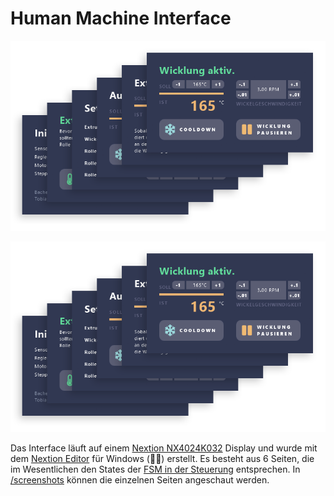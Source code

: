 # Human Machine Interface

![HMI Preview](/hmi/preview.png?raw=true "HMI Preview")
<div style="text-align:center; margin:auto"><img src="/hmi/preview.png?raw=true" alt="HMI Preview"></div>

Das Interface läuft auf einem [Nextion NX4024K032](https://nextion.tech/datasheets/nx4024k032/) Display und wurde mit dem
[Nextion Editor](https://nextion.tech/nextion-editor/#_section1) für Windows (:ok_woman:) erstellt. Es besteht aus 6 Seiten, die im 
Wesentlichen den States der [FSM in der Steuerung](https://github.com/lukaswiesehan/filamentextruder/tree/master/arduino/filamentextruder#finite-state-machine) 
entsprechen. In [/screenshots](https://github.com/lukaswiesehan/filamentextruder/tree/master/hmi/screenshots) können die einzelnen
Seiten angeschaut werden.